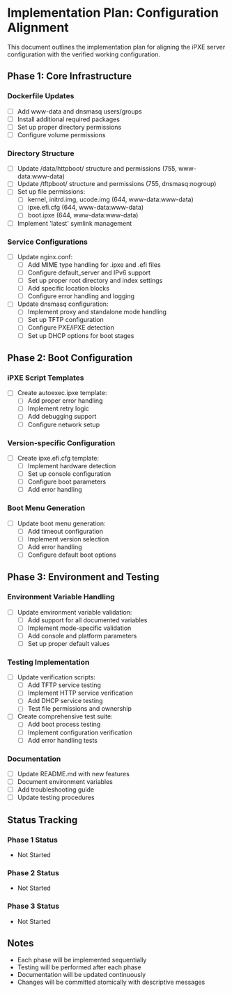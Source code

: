# Implementation Plan: Configuration Alignment

This document outlines the implementation plan for aligning the iPXE server configuration with the verified working configuration.

## Phase 1: Core Infrastructure

### Dockerfile Updates
- [ ] Add www-data and dnsmasq users/groups
- [ ] Install additional required packages
- [ ] Set up proper directory permissions
- [ ] Configure volume permissions

### Directory Structure
- [ ] Update /data/httpboot/ structure and permissions (755, www-data:www-data)
- [ ] Update /tftpboot/ structure and permissions (755, dnsmasq:nogroup)
- [ ] Set up file permissions:
  - [ ] kernel, initrd.img, ucode.img (644, www-data:www-data)
  - [ ] ipxe.efi.cfg (644, www-data:www-data)
  - [ ] boot.ipxe (644, www-data:www-data)
- [ ] Implement 'latest' symlink management

### Service Configurations
- [ ] Update nginx.conf:
  - [ ] Add MIME type handling for .ipxe and .efi files
  - [ ] Configure default_server and IPv6 support
  - [ ] Set up proper root directory and index settings
  - [ ] Add specific location blocks
  - [ ] Configure error handling and logging
- [ ] Update dnsmasq configuration:
  - [ ] Implement proxy and standalone mode handling
  - [ ] Set up TFTP configuration
  - [ ] Configure PXE/iPXE detection
  - [ ] Set up DHCP options for boot stages

## Phase 2: Boot Configuration

### iPXE Script Templates
- [ ] Create autoexec.ipxe template:
  - [ ] Add proper error handling
  - [ ] Implement retry logic
  - [ ] Add debugging support
  - [ ] Configure network setup

### Version-specific Configuration
- [ ] Create ipxe.efi.cfg template:
  - [ ] Implement hardware detection
  - [ ] Set up console configuration
  - [ ] Configure boot parameters
  - [ ] Add error handling

### Boot Menu Generation
- [ ] Update boot menu generation:
  - [ ] Add timeout configuration
  - [ ] Implement version selection
  - [ ] Add error handling
  - [ ] Configure default boot options

## Phase 3: Environment and Testing

### Environment Variable Handling
- [ ] Update environment variable validation:
  - [ ] Add support for all documented variables
  - [ ] Implement mode-specific validation
  - [ ] Add console and platform parameters
  - [ ] Set up proper default values

### Testing Implementation
- [ ] Update verification scripts:
  - [ ] Add TFTP service testing
  - [ ] Implement HTTP service verification
  - [ ] Add DHCP service testing
  - [ ] Test file permissions and ownership
- [ ] Create comprehensive test suite:
  - [ ] Add boot process testing
  - [ ] Implement configuration verification
  - [ ] Add error handling tests

### Documentation
- [ ] Update README.md with new features
- [ ] Document environment variables
- [ ] Add troubleshooting guide
- [ ] Update testing procedures

## Status Tracking

### Phase 1 Status
- Not Started

### Phase 2 Status
- Not Started

### Phase 3 Status
- Not Started

## Notes
- Each phase will be implemented sequentially
- Testing will be performed after each phase
- Documentation will be updated continuously
- Changes will be committed atomically with descriptive messages
